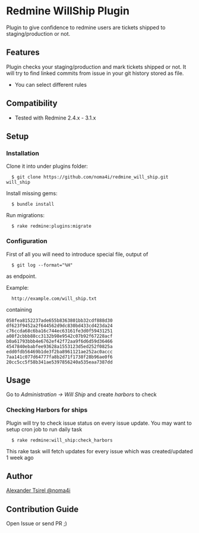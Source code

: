 # Redmine WillShip Plugin

Plugin to give confidence to redmine users are tickets shipped to staging/production or not.

## Features

Plugin checks your staging/production and mark tickets shipped or not. It will try to find linked commits from issue in your git history stored as file.

  * You can select different rules

## Compatibility
  - Tested with Redmine 2.4.x - 3.1.x

## Setup
### Installation
Clone it into under plugins folder:
````
  $ git clone https://github.com/noma4i/redmine_will_ship.git will_ship
````
Install missing gems:
````
  $ bundle install
````
Run migrations:
````
  $ rake redmine:plugins:migrate
````
### Configuration

First of all you will need to introduce special file, output of
````
  $ git log --format="%H"
````
as endpoint.

Example:
````
  http://example.com/will_ship.txt
````

containing
````
058fea8152237ade655b8363801bb32cdf888d30
df623f9452a2f644562d9dc830bd433cd423da24
c76ccda68c6ba16c744ec63161fe3d0f59431251
a08f2cbbb88cc3132b98e9542c07b92f67228acf
b0a61793bbb4e6762ef42f72aa9f6d6d59d36466
4547840ebabfee93628a1553123d5ed252f0825a
edd0fdb56469b1de3f2ba8961121ae252ac0accc
7aa141c077d64777fa8b2d71f1738f28b96ae0f6
20cc5cc5f58b341ae5397856240a535eaa7387dd
````
## Usage

Go to *Administration -> Will Ship* and create *harbors* to check

### Checking Harbors for ships

Plugin will try to check issue status on every issue update. You may want to setup cron job to run daily task

````
  $ rake redmine:will_ship:check_harbors
````

This rake task will fetch updates for every issue which was created/updated 1 week ago

## Author

[Alexander Tsirel @noma4i](https://github.com/noma4i)

## Contribution Guide

Open Issue or send PR ;)